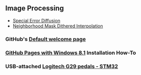 ## Image Processing
- [Special Error Diffusion](ImageProcessing/sped.html)
- [Neighborhood Mask Dithered Interpolation](ImageProcessing/NMDI.html)

### GitHub's [Default welcome page](Welcome)

### [GitHub Pages with Windows 8.1](GitHubPages) Installation How-To

### USB-attached [Logitech G29 pedals - STM32](pedals/STM32)
